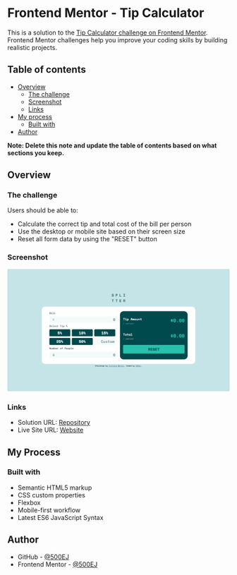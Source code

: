 # Frontend Mentor - Tip Calculator

This is a solution to the [Tip Calculator challenge on Frontend Mentor](https://www.frontendmentor.io/challenges/tip-calculator-app-ugJNGbJUX). Frontend Mentor challenges help you improve your coding skills by building realistic projects.

## Table of contents

- [Overview](#overview)
  - [The challenge](#the-challenge)
  - [Screenshot](#screenshot)
  - [Links](#links)
- [My process](#my-process)
  - [Built with](#built-with)
- [Author](#author)

**Note: Delete this note and update the table of contents based on what sections you keep.**

## Overview

### The challenge

Users should be able to:

- Calculate the correct tip and total cost of the bill per person
- Use the desktop or mobile site based on their screen size
- Reset all form data by using the "RESET" button

### Screenshot

![](./screenshot.png)

### Links

- Solution URL: [Repository](https://github.com/500EJ/tip-calculator)
- Live Site URL: [Website](https://500ej-tipcalculator.netlify.app)

## My Process

### Built with

- Semantic HTML5 markup
- CSS custom properties
- Flexbox
- Mobile-first workflow
- Latest ES6 JavaScript Syntax

## Author

- GitHub - [@500EJ](https://github.com/500EJ)
- Frontend Mentor - [@500EJ](https://www.frontendmentor.io/profile/500EJ)
